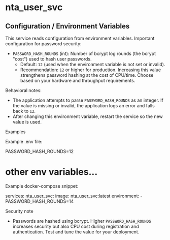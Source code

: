 # nta_user_svc

## Configuration / Environment Variables

This service reads configuration from environment variables. Important configuration for password security:

- `PASSWORD_HASH_ROUNDS` (int): Number of bcrypt log rounds (the bcrypt "cost") used to hash user passwords.
  - Default: `12` (used when the environment variable is not set or invalid).
  - Recommendation: `12` or higher for production. Increasing this value strengthens password hashing at the cost of CPU/time. Choose based on your hardware and throughput requirements.

Behavioral notes:
- The application attempts to parse `PASSWORD_HASH_ROUNDS` as an integer. If the value is missing or invalid, the application logs an error and falls back to `12`.
- After changing this environment variable, restart the service so the new value is used.

Examples

Example .env file:

PASSWORD_HASH_ROUNDS=12
# other env variables...

Example docker-compose snippet:

services:
  nta_user_svc:
    image: nta_user_svc:latest
    environment:
      - PASSWORD_HASH_ROUNDS=14

Security note

- Passwords are hashed using bcrypt. Higher `PASSWORD_HASH_ROUNDS` increases security but also CPU cost during registration and authentication. Test and tune the value for your deployment.
